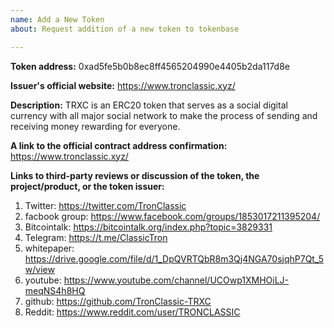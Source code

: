 ```yaml
---
name: Add a New Token
about: Request addition of a new token to tokenbase

---
```


<!-- This is a request to add a new token to tokenbase. You must follow the template below to request token addition.

Token addition guide: https://www.reddit.com/r/ForkDelta/comments/7tntnz/how_to_get_an_erc20_token_listed_on_forkdelta/
Got questions? Join Discord chat: https://discord.gg/mMnRq7m
-->

**Token address:**
0xad5fe5b0b8ec8ff4565204990e4405b2da117d8e

**Issuer's official website:**
https://www.tronclassic.xyz/

**Description:** <!-- 1-3 sentences for the token's description: at least one on the token issuer (eg., the product they are building) and one on token's purpose. -->
TRXC is an ERC20 token that serves as a social digital currency with all major social network to make the process of sending and receiving money rewarding for everyone.

**A link to the official contract address confirmation:** <!-- Contract address confirmation MUST be linked from the official website and MUST be visible publicly. It CANNOT be an Etherscan.io link. If the confirmation is not visible immediately, include an explanation of how to find it. -->
https://www.tronclassic.xyz/

**Links to third-party reviews or discussion of the token, the project/product, or the token issuer:**
<!--
Links should be of at least two disctinct kinds, including, but is not limited to: articles in the media, independent blog posts, ICO ranking websites, third party reporting on established company partnerships, YouTube videos, comments from high ranked users in BitcoinTalk.
Note:
* We are looking for substance in reviews. Reviews like "Interesting project, good luck", "to the moon" are NOT acceptable.
* These reviews cannot be on a resource controlled by the project (ie., project's subreddits or Telegram channels do not count as third-party discussion).
-->
1. Twitter: https://twitter.com/TronClassic
2. facbook group: https://www.facebook.com/groups/1853017211395204/
3. Bitcointalk: https://bitcointalk.org/index.php?topic=3829331
4. Telegram: https://t.me/ClassicTron
5. whitepaper: https://drive.google.com/file/d/1_DpQVRTQbR8m3Qj4NGA70sjqhP7Qt_5w/view
6. youtube: https://www.youtube.com/channel/UCOwp1XMHOiLJ-meqNS4h8HQ
7. github: https://github.com/TronClassic-TRXC
8. Reddit: https://www.reddit.com/user/TRONCLASSIC
